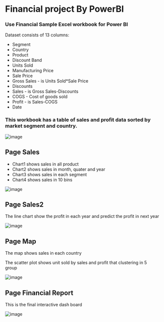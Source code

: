 # Financial project By PowerBI

### Use Financial Sample Excel workbook for Power BI

Dataset consists of 13 columns:
- Segment
- Country
- Product
- Discount Band
- Units Sold
- Manufacturing Price
- Sale Price
- Gross Sales - is Units Sold*Sale Price
- Discounts
- Sales - is Gross Sales-Discounts
- COGS - Cost of goods sold
- Profit - is Sales-COGS
- Date

### This workbook has a table of sales and profit data sorted by market segment and country.

![image](https://user-images.githubusercontent.com/85028821/223167034-694709f4-f74d-4dab-b1e9-4a038bdb3ea4.png)

## Page Sales 
- Chart1 shows sales in all product
- Chart2 shows sales in month, quater and year
- Chart3 shows sales in each segment
- Chart4 shows sales in 10 bins

![image](https://user-images.githubusercontent.com/85028821/223168015-10888878-7095-4134-b9ee-2f70ab31f7ec.png)

## Page Sales2

The line chart show the profit in each year and predict the profit in next year

![image](https://user-images.githubusercontent.com/85028821/223168397-f5913d9e-6864-490b-9a58-2165871cd1fc.png)

## Page Map

The map shows sales in each country 

The scatter plot shows unit sold by sales and profit that clustering in 5 group

![image](https://user-images.githubusercontent.com/85028821/223169194-cfc985c1-18a3-4c80-9454-bfc58c559c0f.png)

## Page Financial Report

This is the final interactive dash board

![image](https://user-images.githubusercontent.com/85028821/223172215-eec21d32-d555-4d15-9c7a-e33b0abdc92f.png)

